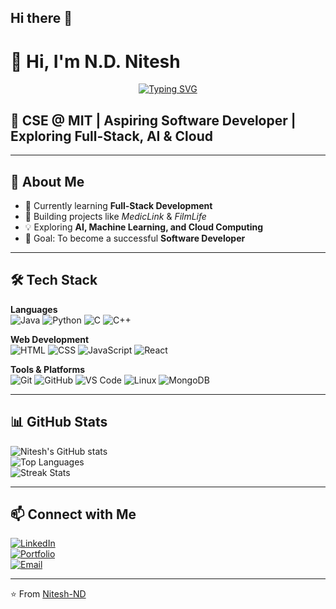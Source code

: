 ## Hi there 👋

<!--
**Nitesh-N-D/Nitesh-N-D** is a ✨ _special_ ✨ repository because its `README.md` (this file) appears on your GitHub profile.

Here are some ideas to get you started:

- 🔭 I’m currently working on ...
- 🌱 I’m currently learning ...
- 👯 I’m looking to collaborate on ...
- 🤔 I’m looking for help with ...
- 💬 Ask me about ...
- 📫 How to reach me: ...
- 😄 Pronouns: ...
- ⚡ Fun fact: ...
-->
# 👋 Hi, I'm N.D. Nitesh  

<p align="center">
  <a href="https://github.com/Nitesh-ND">
    <img src="https://readme-typing-svg.herokuapp.com?font=Fira+Code&size=24&pause=1000&color=36BCF7&center=true&vCenter=true&width=600&lines=Aspiring+Software+Developer;BE+CSE+@+Madras+Institute+of+Technology;Full+Stack+%7C+AI+%7C+Cloud+Computing+Enthusiast;Always+learning+new+things+🚀" alt="Typing SVG" />
  </a>
</p>

## 🎯 CSE @ MIT | Aspiring Software Developer | Exploring Full-Stack, AI & Cloud  
<!-- 👇 If you want a fun tagline instead, replace the above line with this one:
⚡ Coding my way through Java, Python & the Cloud ☁️ | Always curious, always learning 
-->

---

## 🚀 About Me
- 🌱 Currently learning **Full-Stack Development**
- 🔭 Building projects like *MedicLink* & *FilmLife*
- 💡 Exploring **AI, Machine Learning, and Cloud Computing**
- 🎯 Goal: To become a successful **Software Developer**

---

## 🛠️ Tech Stack

**Languages**  
![Java](https://img.shields.io/badge/Java-orange?logo=java&logoColor=white) 
![Python](https://img.shields.io/badge/Python-blue?logo=python&logoColor=white) 
![C](https://img.shields.io/badge/C-00599C?logo=c&logoColor=white) 
![C++](https://img.shields.io/badge/C++-00599C?logo=cplusplus&logoColor=white)  

**Web Development**  
![HTML](https://img.shields.io/badge/HTML5-E34F26?logo=html5&logoColor=white) 
![CSS](https://img.shields.io/badge/CSS3-1572B6?logo=css3&logoColor=white) 
![JavaScript](https://img.shields.io/badge/JavaScript-F7DF1E?logo=javascript&logoColor=black) 
![React](https://img.shields.io/badge/React-20232A?logo=react&logoColor=61DAFB)  

**Tools & Platforms**  
![Git](https://img.shields.io/badge/Git-F05032?logo=git&logoColor=white) 
![GitHub](https://img.shields.io/badge/GitHub-181717?logo=github&logoColor=white) 
![VS Code](https://img.shields.io/badge/VS%20Code-0078D4?logo=visualstudiocode&logoColor=white) 
![Linux](https://img.shields.io/badge/Linux-FCC624?logo=linux&logoColor=black) 
![MongoDB](https://img.shields.io/badge/MongoDB-4EA94B?logo=mongodb&logoColor=white)  

---

## 📊 GitHub Stats

![Nitesh's GitHub stats](https://github-readme-stats.vercel.app/api?username=Nitesh-ND&show_icons=true&theme=radical)  
![Top Languages](https://github-readme-stats.vercel.app/api/top-langs/?username=Nitesh-ND&layout=compact&theme=radical)  
![Streak Stats](https://github-readme-streak-stats.herokuapp.com/?user=Nitesh-ND&theme=radical)  

---

## 📫 Connect with Me  
[![LinkedIn](https://img.shields.io/badge/LinkedIn-blue?logo=linkedin&logoColor=white)](https://linkedin.com/in/your-profile)  
[![Portfolio](https://img.shields.io/badge/Portfolio-000?logo=firefox&logoColor=white)](https://your-portfolio-link)  
[![Email](https://img.shields.io/badge/Email-D14836?logo=gmail&logoColor=white)](mailto:yourmail@example.com)  

---
⭐️ From [Nitesh-ND](https://github.com/Nitesh-ND)

